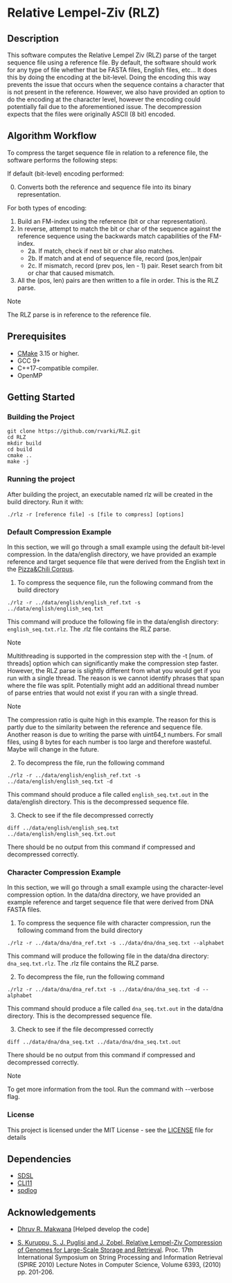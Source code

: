 # Relative Lempel-Ziv (RLZ)

## Description

This software computes the Relative Lempel Ziv (RLZ) parse of the target sequence file using a reference file. By default, the software should work for any type of file whether that be FASTA files, English files, etc... It does this by doing the encoding at the bit-level. Doing the encoding this way prevents the issue that occurs when the sequence contains a character that is not present in the reference. However, we also have provided an option to do the encoding at the character level, however the encoding could potentially fail due to the aforementioned issue. The decompression expects that the files were originally ASCII (8 bit) encoded.

## Algorithm Workflow

To compress the target sequence file in relation to a reference file, the software performs the following steps:

If default (bit-level) encoding performed:

0. Converts both the reference and sequence file into its binary representation.

For both types of encoding:

1. Build an FM-index using the reference (bit or char representation).
2. In reverse, attempt to match the bit or char of the sequence against the reference sequence using the backwards match capabilities of the FM-index. 
    - 2a. If match, check if next bit or char also matches.
    - 2b. If match and at end of sequence file, record (pos,len)pair
    - 2c. If mismatch, record (prev pos, len - 1) pair. Reset search from bit or char that caused mismatch.
3. All the (pos, len) pairs are then written to a file in order. This is the RLZ parse.

> [!NOTE]
> The RLZ parse is in reference to the reference file.

## Prerequisites

- [CMake](https://cmake.org/) 3.15 or higher.
- GCC 9+
- C++17-compatible compiler.
- OpenMP

## Getting Started

### Building the Project

```
git clone https://github.com/rvarki/RLZ.git
cd RLZ
mkdir build
cd build
cmake ..
make -j
```

### Running the project

After building the project, an executable named rlz will be created in the build directory. Run it with:
```
./rlz -r [reference file] -s [file to compress] [options] 
```

### Default Compression Example

In this section, we will go through a small example using the default bit-level compression. In the data/english directory, we have provided an example reference and target sequence file that were derived from the English text in the [Pizza&Chili Corpus](https://pizzachili.dcc.uchile.cl/texts/nlang/).

1. To compress the sequence file, run the following command from the build directory

```
./rlz -r ../data/english/english_ref.txt -s ../data/english/english_seq.txt
```

This command will produce the following file in the data/english directory: `english_seq.txt.rlz`. The .rlz file contains the RLZ parse.

> [!NOTE]
> Multithreading is supported in the compression step with the -t [num. of threads] option which can significantly make the compression step faster. However, the RLZ parse is slightly different from what you would get if you run with a single thread. The reason is we cannot identify phrases that span where the file was split. Potentially might add an additional thread number of parse entries that would not exist if you ran with a single thread.

> [!NOTE]
> The compression ratio is quite high in this example. The reason for this is partly due to the similarity between the reference and sequence file. Another reason is due to writing the parse with uint64_t numbers. For small files, using 8 bytes for each number is too large and therefore wasteful. Maybe will change in the future. 

2. To decompress the file, run the following command

```
./rlz -r ../data/english/english_ref.txt -s ../data/english/english_seq.txt -d
```
This command should produce a file called `english_seq.txt.out` in the data/english directory. This is the decompressed sequence file.

3. Check to see if the file decompressed correctly
```
diff ../data/english/english_seq.txt ../data/english/english_seq.txt.out
```

There should be no output from this command if compressed and decompressed correctly. 

### Character Compression Example

In this section, we will go through a small example using the character-level compression option. In the data/dna directory, we have provided an example reference and target sequence file that were derived from DNA FASTA files.

1. To compress the sequence file with character compression, run the following command from the build directory

```
./rlz -r ../data/dna/dna_ref.txt -s ../data/dna/dna_seq.txt --alphabet
```
This command will produce the following file in the data/dna directory: `dna_seq.txt.rlz`. The .rlz file contains the RLZ parse.

2. To decompress the file, run the following command

```
./rlz -r ../data/dna/dna_ref.txt -s ../data/dna/dna_seq.txt -d --alphabet
```
This command should produce a file called `dna_seq.txt.out` in the data/dna directory. This is the decompressed sequence file.

3. Check to see if the file decompressed correctly
```
diff ../data/dna/dna_seq.txt ../data/dna/dna_seq.txt.out
```

There should be no output from this command if compressed and decompressed correctly. 

> [!NOTE]
> To get more information from the tool. Run the command with --verbose flag.

### License

This project is licensed under the MIT License - see the [LICENSE](https://github.com/rvarki/rlz/blob/main/LICENSE) file for details

## Dependencies
- [SDSL](https://github.com/simongog/sdsl-lite)
- [CLI11](https://github.com/CLIUtils/CLI11)
- [spdlog](https://github.com/gabime/spdlog)

## Acknowledgements

- [Dhruv R. Makwana](https://github.com/Dhruv-mak) [Helped develop the code]

- [S. Kuruppu, S. J. Puglisi and J. Zobel, Relative Lempel-Ziv Compression of Genomes for Large-Scale Storage and Retrieval](http://dx.doi.org/10.1007/978-3-642-16321-0_20). Proc. 17th International Symposium on String Processing and Information Retrieval (SPIRE 2010) Lecture Notes in Computer Science, Volume 6393, (2010) pp. 201-206. 